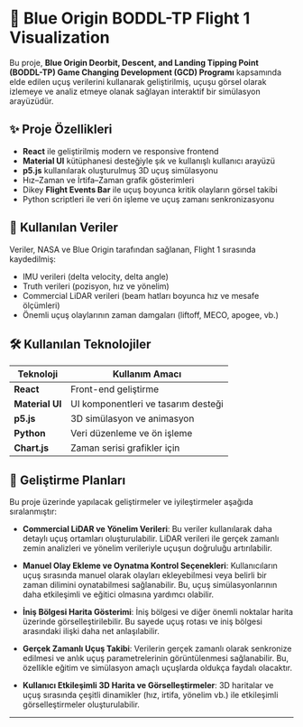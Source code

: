 # 🚀 Blue Origin BODDL-TP Flight 1 Visualization

Bu proje, **Blue Origin Deorbit, Descent, and Landing Tipping Point (BODDL-TP) Game Changing Development (GCD) Programı** kapsamında elde edilen uçuş verilerini kullanarak geliştirilmiş, uçuşu görsel olarak izlemeye ve analiz etmeye olanak sağlayan interaktif bir simülasyon arayüzüdür.

## ✨ Proje Özellikleri
- **React** ile geliştirilmiş modern ve responsive frontend
- **Material UI** kütüphanesi desteğiyle şık ve kullanışlı kullanıcı arayüzü
- **p5.js** kullanılarak oluşturulmuş 3D uçuş simülasyonu
- Hız–Zaman ve İrtifa–Zaman grafik gösterimleri
- Dikey **Flight Events Bar** ile uçuş boyunca kritik olayların görsel takibi
- Python scriptleri ile veri ön işleme ve uçuş zamanı senkronizasyonu

## 📁 Kullanılan Veriler
Veriler, NASA ve Blue Origin tarafından sağlanan, Flight 1 sırasında kaydedilmiş:
- IMU verileri (delta velocity, delta angle)
- Truth verileri (pozisyon, hız ve yönelim)
- Commercial LiDAR verileri (beam hatları boyunca hız ve mesafe ölçümleri)
- Önemli uçuş olaylarının zaman damgaları (liftoff, MECO, apogee, vb.)

## 🛠️ Kullanılan Teknolojiler
| Teknoloji            | Kullanım Amacı                         |
|----------------------|-----------------------------------------|
| **React**            | Front-end geliştirme                   |
| **Material UI**      | UI komponentleri ve tasarım desteği    |
| **p5.js**            | 3D simülasyon ve animasyon             |
| **Python**           | Veri düzenleme ve ön işleme            |
| **Chart.js**         | Zaman serisi grafikler için     |

## 📌 Geliştirme Planları

Bu proje üzerinde yapılacak geliştirmeler ve iyileştirmeler aşağıda sıralanmıştır:

- **Commercial LiDAR ve Yönelim Verileri**: Bu veriler kullanılarak daha detaylı uçuş ortamları oluşturulabilir. LiDAR verileri ile gerçek zamanlı zemin analizleri ve yönelim verileriyle uçuşun doğruluğu artırılabilir.
  
- **Manuel Olay Ekleme ve Oynatma Kontrol Seçenekleri**: Kullanıcıların uçuş sırasında manuel olarak olayları ekleyebilmesi veya belirli bir zaman dilimini oynatabilmesi sağlanabilir. Bu, uçuş simülasyonlarının daha etkileşimli ve eğitici olmasına yardımcı olabilir.

- **İniş Bölgesi Harita Gösterimi**: İniş bölgesi ve diğer önemli noktalar harita üzerinde görselleştirilebilir. Bu sayede uçuş rotası ve iniş bölgesi arasındaki ilişki daha net anlaşılabilir.

- **Gerçek Zamanlı Uçuş Takibi**: Verilerin gerçek zamanlı olarak senkronize edilmesi ve anlık uçuş parametrelerinin görüntülenmesi sağlanabilir. Bu, özellikle eğitim ve simülasyon amaçlı uçuşlarda oldukça faydalı olacaktır.

- **Kullanıcı Etkileşimli 3D Harita ve Görselleştirmeler**: 3D haritalar ve uçuş sırasında çeşitli dinamikler (hız, irtifa, yönelim vb.) ile etkileşimli görselleştirmeler oluşturulabilir.

---






